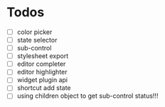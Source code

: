 # Todos

- [ ] color picker
- [ ] state selector
- [ ] sub-control
- [ ] stylesheet export
- [ ] editor completer
- [ ] editor highlighter
- [ ] widget plugin api
- [ ] shortcut add state
- [ ] using children object to get sub-control status!!!